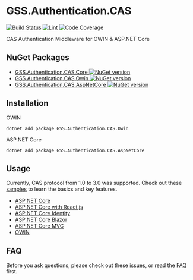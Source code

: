 # GSS.Authentication.CAS

[![Build Status][build-badge]][build] [![Lint][lint-badge]][lint] [![Code Coverage][codecov-badge]][codecov]

[build]: https://github.com/akunzai/GSS.Authentication.CAS/actions/workflows/build.yml
[build-badge]: https://github.com/akunzai/GSS.Authentication.CAS/actions/workflows/build.yml/badge.svg
[lint]: https://github.com/akunzai/GSS.Authentication.CAS/actions/workflows/lint.yml
[lint-badge]: https://github.com/akunzai/GSS.Authentication.CAS/actions/workflows/lint.yml/badge.svg
[codecov]: https://codecov.io/gh/akunzai/GSS.Authentication.CAS
[codecov-badge]: https://codecov.io/gh/akunzai/GSS.Authentication.CAS/branch/main/graph/badge.svg?token=JGG7Y07SR0

CAS Authentication Middleware for OWIN & ASP.NET Core

## NuGet Packages

- [GSS.Authentication.CAS.Core ![NuGet version](https://img.shields.io/nuget/v/GSS.Authentication.CAS.Core.svg?style=flat-square)](https://www.nuget.org/packages/GSS.Authentication.CAS.Core/)
- [GSS.Authentication.CAS.Owin ![NuGet version](https://img.shields.io/nuget/v/GSS.Authentication.CAS.Owin.svg?style=flat-square)](https://www.nuget.org/packages/GSS.Authentication.CAS.Owin/)
- [GSS.Authentication.CAS.AspNetCore ![NuGet version](https://img.shields.io/nuget/v/GSS.Authentication.CAS.AspNetCore.svg?style=flat-square)](https://www.nuget.org/packages/GSS.Authentication.CAS.AspNetCore/)

## Installation

OWIN

```shell
dotnet add package GSS.Authentication.CAS.Owin
```

ASP.NET Core

```shell
dotnet add package GSS.Authentication.CAS.AspNetCore
```

## Usage

Currently, CAS protocol from 1.0 to 3.0 was supported.
Check out these [samples](./samples/) to learn the basics and key features.

- [ASP.NET Core](./samples/AspNetCoreSample/)
- [ASP.NET Core with React.js](./samples/AspNetCoreReactSample/)
- [ASP.NET Core Identity](./samples/AspNetCoreIdentitySample/)
- [ASP.NET Core Blazor](./samples/BlazorSample/)
- [ASP.NET Core MVC](./samples/AspNetCoreMvcSample/)
- [OWIN](./samples/OwinSample/)

## FAQ

Before you ask questions, please check out these [issues](https://github.com/akunzai/GSS.Authentication.CAS/issues?q=is%3Aissue+label%3Aquestion), or read the [FAQ](https://github.com/akunzai/GSS.Authentication.CAS/wiki/FAQ) first.
